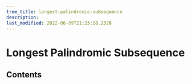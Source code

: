 ```yaml
---
tree_title: longest-palindromic-subsequence
description: 
last_modified: 2022-06-09T21:23:28.2328
---
```


# Longest Palindromic Subsequence

## Contents
